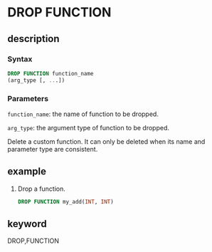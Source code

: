 # DROP FUNCTION

## description

### Syntax

```sql
DROP FUNCTION function_name
(arg_type [, ...])
```

### Parameters

`function_name`: the name of function to be dropped.

`arg_type`: the argument type of function to be dropped.

Delete a custom function. It can only be deleted when its name and parameter type are consistent.

## example

1. Drop a function.

    ```sql
    DROP FUNCTION my_add(INT, INT)
    ```

## keyword

DROP,FUNCTION
